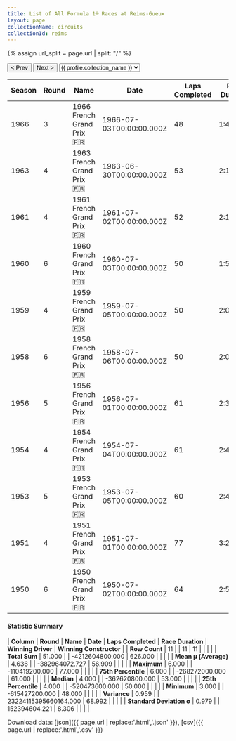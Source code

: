 ```yaml
---
title: List of All Formula 1® Races at Reims-Gueux
layout: page
collectionName: circuits
collectionId: reims
---
```


{% assign url_split = page.url | split: "/" %}
<div id="collection-navigation">
<button onclick="selector.options[selector.selectedIndex-1].value && (window.location = selector.options[selector.selectedIndex-1].value);">&lt; Prev</button>
<button onclick="selector.options[selector.selectedIndex+1].value && (window.location = selector.options[selector.selectedIndex+1].value);">Next &gt;</button>
<select id="selector" onchange="this.options[this.selectedIndex].value && (window.location = this.options[this.selectedIndex].value);">
  {% for collectionId in site.data[page.collectionName].refs %}
    {% if collectionId == page.collectionId %}
      {% assign selected = "selected" %}
    {% else %}
      {% assign selected = "" %}
    {% endif %}
    {% assign profile = site.data[page.collectionName][collectionId].profile %}
    <option value="/f1/{{ page.collectionName }}/{{ collectionId }}/{{ url_split[4] }}" {{ selected }}>{{ profile.collection_name }}</option>
  {% endfor %}
</select>
</div>

| Season | Round | Name | Date | Laps Completed | Race Duration | Winning Driver | Winning Constructor |
|--|--|--|--|--|--|--|--|
| 1966 | 3 | 1966 French Grand Prix 🇫🇷 | 1966-07-03T00:00:00.000Z | 48 | 1:48:31.3 | [Jack Brabham 🇦🇺](/f1/drivers/jack_brabham) | Brabham-Repco 🇬🇧 |
| 1963 | 4 | 1963 French Grand Prix 🇫🇷 | 1963-06-30T00:00:00.000Z | 53 | 2:10:54.3 | [Jim Clark 🇬🇧](/f1/drivers/clark) | Lotus-Climax 🇬🇧 |
| 1961 | 4 | 1961 French Grand Prix 🇫🇷 | 1961-07-02T00:00:00.000Z | 52 | 2:14:17.5 | [Giancarlo Baghetti 🇮🇹](/f1/drivers/baghetti) | Ferrari 🇮🇹 |
| 1960 | 6 | 1960 French Grand Prix 🇫🇷 | 1960-07-03T00:00:00.000Z | 50 | 1:57:24.9 | [Jack Brabham 🇦🇺](/f1/drivers/jack_brabham) | Cooper-Climax 🇬🇧 |
| 1959 | 4 | 1959 French Grand Prix 🇫🇷 | 1959-07-05T00:00:00.000Z | 50 | 2:01:26.5 | [Tony Brooks 🇬🇧](/f1/drivers/brooks) | Ferrari 🇮🇹 |
| 1958 | 6 | 1958 French Grand Prix 🇫🇷 | 1958-07-06T00:00:00.000Z | 50 | 2:03:21.3 | [Mike Hawthorn 🇬🇧](/f1/drivers/hawthorn) | Ferrari 🇮🇹 |
| 1956 | 5 | 1956 French Grand Prix 🇫🇷 | 1956-07-01T00:00:00.000Z | 61 | 2:34:23.4 | [Peter Collins 🇬🇧](/f1/drivers/collins) | Ferrari 🇮🇹 |
| 1954 | 4 | 1954 French Grand Prix 🇫🇷 | 1954-07-04T00:00:00.000Z | 61 | 2:42:47.9 | [Juan Fangio 🇦🇷](/f1/drivers/fangio) | Mercedes 🇩🇪 |
| 1953 | 5 | 1953 French Grand Prix 🇫🇷 | 1953-07-05T00:00:00.000Z | 60 | 2:44:18.6 | [Mike Hawthorn 🇬🇧](/f1/drivers/hawthorn) | Ferrari 🇮🇹 |
| 1951 | 4 | 1951 French Grand Prix 🇫🇷 | 1951-07-01T00:00:00.000Z | 77 | 3:22:11.0 | [Juan Fangio 🇦🇷](/f1/drivers/fangio) | Alfa Romeo 🇮🇹 |
| 1950 | 6 | 1950 French Grand Prix 🇫🇷 | 1950-07-02T00:00:00.000Z | 64 | 2:57:52.8 | [Juan Fangio 🇦🇷](/f1/drivers/fangio) | Alfa Romeo 🇮🇹 |

#### Statistic Summary

| **Column** | **Round** | **Name** | **Date** | **Laps Completed** | **Race Duration** | **Winning Driver** | **Winning Constructor** |
| **Row Count** | 11 |  | 11 | 11 |  |  |  |
| **Total Sum** | 51.000 |  | -4212604800.000 | 626.000 |  |  |  |
| **Mean μ (Average)** | 4.636 |  | -382964072.727 | 56.909 |  |  |  |
| **Maximum** | 6.000 |  | -110419200.000 | 77.000 |  |  |  |
| **75th Percentile** | 6.000 |  | -268272000.000 | 61.000 |  |  |  |
| **Median** | 4.000 |  | -362620800.000 | 53.000 |  |  |  |
| **25th Percentile** | 4.000 |  | -520473600.000 | 50.000 |  |  |  |
| **Minimum** | 3.000 |  | -615427200.000 | 48.000 |  |  |  |
| **Variance** | 0.959 |  | 23224115395660164.000 | 68.992 |  |  |  |
| **Standard Deviation σ** | 0.979 |  | 152394604.221 | 8.306 |  |  |  |

Download data: [json]({{ page.url | replace:'.html','.json' }}), [csv]({{ page.url | replace:'.html','.csv' }})
